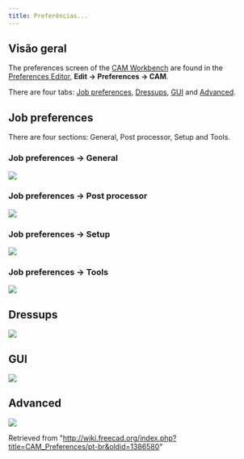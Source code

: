 ```yaml
---
title: Preferências...
---
```

## Visão geral

The preferences screen of the [CAM Workbench](/CAM_Workbench "CAM Workbench") are found in the [Preferences Editor](/Preferences_Editor "Preferences Editor"), **Edit → Preferences → CAM**.

There are four tabs: [Job preferences](#Job_preferences), [Dressups](#Dressups), [GUI](#GUI) and [Advanced](#Advanced).

## Job preferences

There are four sections: General, Post processor, Setup and Tools.

### Job preferences → General

![](/images/Preference_Path_Tab_01_01_V020.png)

### Job preferences → Post processor

![](/images/Preference_Path_Tab_01_02_V020.png)

### Job preferences → Setup

![](/images/Preference_Path_Tab_01_03_V020.png)

### Job preferences → Tools

![](/images/Preference_Path_Tab_01_04_V020.png)

## Dressups

![](/images/Preference_Path_Tab_02_V020.png)

## GUI

![](/images/Preference_Path_Tab_03_V020.png)

## Advanced

![](/images/Preference_Path_Tab_04_V020.png)

Retrieved from "<http://wiki.freecad.org/index.php?title=CAM_Preferences/pt-br&oldid=1386580>"